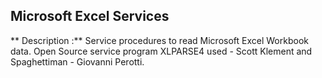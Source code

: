 ## Microsoft Excel Services

** Description :**
   Service procedures to read Microsoft Excel Workbook data.
   Open Source service program XLPARSE4 used - Scott Klement and Spaghettiman - Giovanni Perotti.

